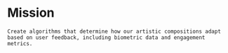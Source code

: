 Mission
============
````
Create algorithms that determine how our artistic compositions adapt based on user feedback, including biometric data and engagement metrics.
````